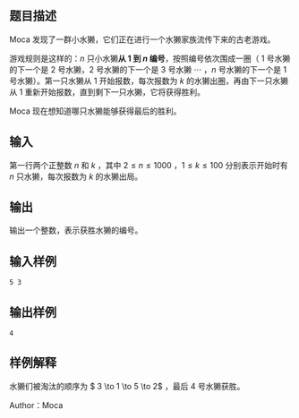 ## 题目描述
Moca 发现了一群小水獭，它们正在进行一个水獭家族流传下来的古老游戏。

游戏规则是这样的：$n$ 只小水獭**从 $1$ 到 $n$ 编号**，按照编号依次围成一圈（ $1$ 号水獭的下一个是 $2$ 号水獭，$2$ 号水獭的下一个是 $3$ 号水獭 $\cdots$ ，$n$ 号水獭的下一个是 $1$ 号水獭）。第一只水獭从 $1$ 开始报数，每次报数为 $k$ 的水獭出圈，再由下一只水獭从 $1$ 重新开始报数，直到剩下一只水獭，它将获得胜利。

Moca 现在想知道哪只水獭能够获得最后的胜利。
## 输入
第一行两个正整数 $n$ 和 $k$ ，其中 $2 \le n \le 1000$ ，$1 \le k \le 100$ 分别表示开始时有 $n$ 只水獭，每次报数为 $k$ 的水獭出局。
## 输出
输出一个整数，表示获胜水獭的编号。
## 输入样例
    5 3
## 输出样例
    4
## 样例解释
水獭们被淘汰的顺序为 $ 3 \to 1 \to 5 \to 2$ ，最后 $4$ 号水獭获胜。

Author：Moca